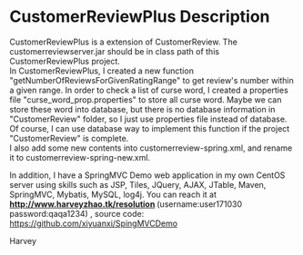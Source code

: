 # CustomerReviewPlus Description

CustomerReviewPlus is a extension of CustomerReview. The customerreviewserver.jar should be in class path of this CustomerReviewPlus project.<br>
In CustomerReviewPlus, I created a new function "getNumberOfReviewsForGivenRatingRange" to get review's number within a given range.
In order to check a list of curse word, I created a properties file "curse_word_prop.properties" to store all curse word. Maybe we can store these word into database, but there is no database information in "CustomerReview" folder, so I just use properties file instead of database. Of course, I can use database way to implement this function if the project "CustomerReview" is complete.<br>
I also add some new contents into customerreview-spring.xml, and rename it to customerreview-spring-new.xml. <br>

In addition, I have a SpringMVC Demo web application in my own CentOS server using skills such as JSP, Tiles, JQuery, AJAX, JTable, Maven, SpringMVC, Mybatis, MySQL, log4j. You can reach it at <b> http://www.harveyzhao.tk/resolution  </b>  (username:user171030 password:qaqa1234) , source code: https://github.com/xiyuanxi/SpingMVCDemo

Harvey


 